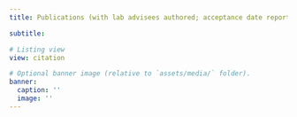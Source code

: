 ```yaml
---
title: Publications (with lab advisees authored; acceptance date reported)

subtitle: 

# Listing view
view: citation

# Optional banner image (relative to `assets/media/` folder).
banner:
  caption: ''
  image: ''
---
```


